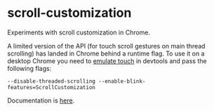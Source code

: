 # scroll-customization
Experiments with scroll customization in Chrome.

A limited version of the API (for touch scroll gestures on main thread scrolling) has landed in Chrome behind a runtime flag. To use it on a desktop Chrome you need to [emulate touch](https://developer.chrome.com/devtools/docs/device-mode#touch-emulation) in devtools and pass the following flags:

    --disable-threaded-scrolling --enable-blink-features=ScrollCustomization

Documentation is [here](https://docs.google.com/a/chromium.org/document/d/1VnvAqeWFG9JFZfgG5evBqrLGDZYRE5w6G5jEDORekPY/edit?pli=1#heading=h.kd0gtwwz5bf9).


